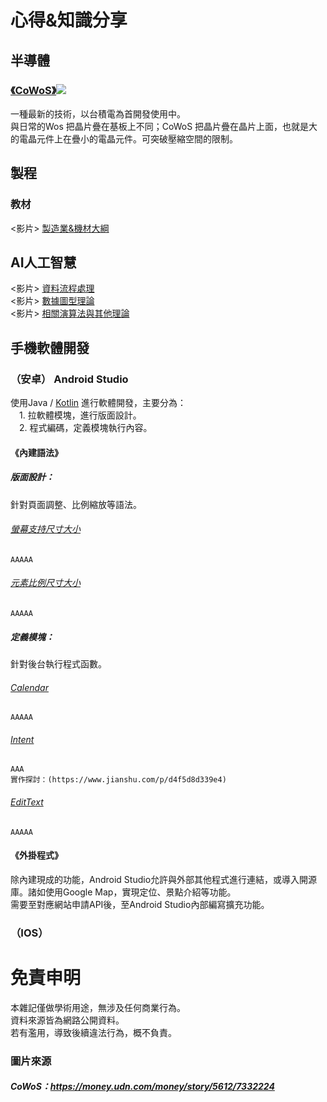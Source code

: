# 心得&知識分享
## 半導體
### [《CoWoS》](https://money.udn.com/money/story/5612/7332224)![](https://hackmd.io/_uploads/r1e_YDqGa.jpg)
一種最新的技術，以台積電為首開發使用中。\
與日常的Wos 把晶片疊在基板上不同；CoWoS 把晶片疊在晶片上面，也就是大的電晶元件上在疊小的電晶元件。可突破壓縮空間的限制。




## 製程
### 教材
<影片> [製造業&機材大綱](https://www.youtube.com/watch?v=p4_SJmTE5AQ)




## AI人工智慧
<影片> [資料流程處理](https://www.youtube.com/watch?v=ecqBzmZuCR0)\
<影片> [數據圖型理論](https://www.youtube.com/watch?v=1RWdFZtl3EE)\
<影片> [相關演算法與其他理論](https://www.youtube.com/watch?v=HGH9rBShRV0)




## 手機軟體開發
### （安卓） Android Studio
使用Java / [Kotlin](https://zh.m.wikipedia.org/zh-tw/Kotlin) 進行軟體開發，主要分為：\
　1. 拉軟體模塊，進行版面設計。\
　2. 程式編碼，定義模塊執行內容。

#### 《內建語法》
##### 版面設計：
針對頁面調整、比例縮放等語法。
###### [螢幕支持尺寸大小](https://developer.android.com/guide/topics/large-screens/support-different-screen-sizes?hl=zh-tw)
    AAAAA
###### [元素比例尺寸大小](https://blog.51cto.com/u_15242344/2842067)
    AAAAA

##### 定義模塊：
針對後台執行程式函數。
###### [Calendar](https://developer.android.com/guide/topics/providers/calendar-provider?hl=zh-cn#kotlin)
    AAAAA
###### [Intent](https://litotom.com/ch5-2-intent/)
    AAA
    實作探討：(https://www.jianshu.com/p/d4f5d8d339e4)
###### [EditText](https://xnfood.com.tw/android-edittext/)
    AAAAA



#### 《外掛程式》
除內建現成的功能，Android Studio允許與外部其他程式進行連結，或導入開源庫。諸如使用Google Map，實現定位、景點介紹等功能。\
需要至對應網站申請API後，至Android Studio內部編寫擴充功能。


### （IOS）










# 免責申明
本雜記僅做學術用途，無涉及任何商業行為。\
資料來源皆為網路公開資料。\
若有濫用，導致後續違法行為，概不負責。

### 圖片來源
##### CoWoS：https://money.udn.com/money/story/5612/7332224
